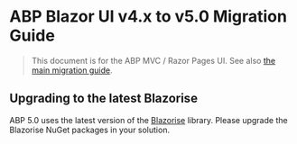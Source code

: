 # ABP Blazor UI v4.x to v5.0 Migration Guide

> This document is for the ABP MVC / Razor Pages UI. See also [the main migration guide](Abp-5_0.md).

## Upgrading to the latest Blazorise

ABP 5.0 uses the latest version of the [Blazorise](https://blazorise.com/) library. Please upgrade the Blazorise NuGet packages in your solution.